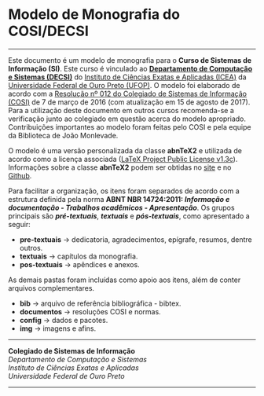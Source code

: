 # Modelo de Monografia do COSI/DECSI
___

Este documento é um modelo de monografia para o **Curso de Sistemas de Informação (SI)**. Este curso é vinculado ao **[Departamento de Computação e Sistemas (DECSI)](http://decsi.ufop.br/)** do [Instituto de Ciências Exatas e Aplicadas (ICEA)](http://www.icea.ufop.br) da [Universidade Federal de Ouro Preto (UFOP)](http://www.ufop.br/). O modelo foi elaborado de acordo com a [Resolução n&#186; 012 do Colegiado de Sistemas de Informação (COSI)](/documentos/documentos/Resolucao-COSI-012-Trabalho-de-Conclusao-de-Curso-1-e-2-15-08-2017.pdf) de 7 de março de 2016 (com atualização em 15 de agosto de 2017). Para a utilização deste documento em outros cursos recomenda-se a verificação junto ao colegiado em questão acerca do modelo apropriado. Contribuições importantes ao modelo foram feitas pelo COSI e pela equipe da Biblioteca de João Monlevade.

O modelo é uma versão personalizada da classe **abnTeX2** e utilizada de acordo como a licença associada ([LaTeX Project Public License v1.3c](https://www.latex-project.org/lppl/)). Informações sobre a classe **abnTeX2** podem ser obtidas no [site](http://www.abntex.net.br/) e no [Github](https://github.com/abntex/abntex2).

Para facilitar a organização, os itens foram separados de acordo com a estrutura definida pela norma **ABNT NBR 14724:2011: _Informação e documentação - Trabalhos acadêmicos - Apresentação_**. Os grupos principais são _**pré-textuais**_, _**textuais**_ e _**pós-textuais**_, como apresentado a seguir:

  + **pre-textuais** &rarr; dedicatoria, agradecimentos, epígrafe, resumos, dentre outros.
  + **textuais** &rarr; capítulos da monografia.
  + **pos-textuais** &rarr; apêndices e anexos.

As demais pastas foram incluídas como apoio aos itens, além de conter arquivos complementares.

  + **bib** &rarr; arquivo de referência bibliográfica - bibtex.
  + **documentos** &rarr; resoluções COSI e normas.
  + **config** &rarr; dados e pacotes.
  + **img** &rarr; imagens e afins.

---

**Colegiado de Sistemas de Informação**  
*Departamento de Computação e Sistemas  
Instituto de Ciências Exatas e Aplicadas  
Universidade Federal de Ouro Preto*

---
